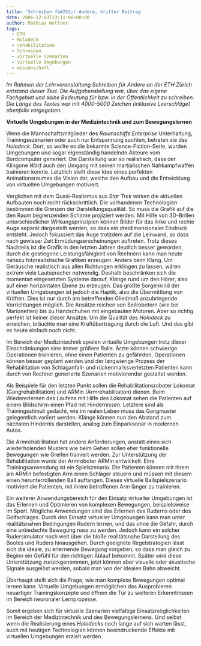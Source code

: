 ```yaml
---
title: 'Schreiben f&#252;r Andere, dritter Beitrag'
date: 2006-12-03T23:11:00+00:00
author: Mathias Wellner
tags:
  - ETH
  - Holodeck
  - rehabilitation
  - Schreiben
  - virtuelle Szenarien
  - virtuelle Umgebungen
  - wissenschaft
---
```

_Im Rahmen der Lehrveranstaltung _Schreiben für Andere_ an der ETH Zürich entstand dieser Text. Die Aufgabenstellung war, über das eigene Fachgebiet und seine Bedeutung für bzw. in der Öffentlichkeit zu schreiben. Die Länge des Textes war mit 4000-5000 Zeichen (inklusive Leerschläge) ebenfalls vorgegeben._

**Virtuelle Umgebungen in der Medizintechnik und zum Bewegungslernen**

Wenn die Mannschaftsmitglieder des _Raumschiffs Enterprise_ Unterhaltung, Trainingsszenarien oder auch nur Entspannung suchten, betraten sie das _Holodeck_. Dort, so wollte es die bekannte Science-Fiction-Serie, wurden Umgebungen und sogar eigenständig handelnde Akteure vom Bordcomputer generiert. Die Darstellung war so realistisch, dass der Klingone _Worf_ auch den Umgang mit seinen martialischen Nahkampfwaffen trainieren konnte. Letztlich stellt diese Idee eines perfekten Animationsraumes die Vision dar, welche den Aufbau und die Entwicklung von virtuellen Umgebungen motiviert.

Verglichen mit dem Quasi-Realismus aus _Star Trek_ wirken die aktuellen Aufbauten noch recht rückschrittlich. Die vorhandenen Technologien bestimmen die Grenzen der Darstellungsqualität. So muss die Grafik auf die den Raum begrenzenden Schirme projiziert werden. Mit Hilfe von 3D-Brillen unterschiedlicher Wirkungsprinzipien können Bilder für das linke und rechte Auge separat dargestellt werden, so dass ein dreidimensionaler Eindruck entsteht. Jedoch fokussiert das Auge trotzdem auf die Leinwand, so dass nach gewisser Zeit Ermüdungserscheinungen auftreten. Trotz dieses Nachteils ist die Grafik in den letzten Jahren deutlich besser geworden, durch die gestiegene Leistungsfähigkeit von Rechnern kann man heute nahezu fotorealistische Grafiken erzeugen. Anders beim Klang. Um Geräusche realistisch aus allen Richtungen erklingen zu lassen, wären extrem viele Lautsprecher notwendig. Deshalb beschränken sich die momentan eingesetzten Systeme darauf, Klänge rund um den Hörer, also auf einer horizontalen Ebene zu erzeugen. Das größte Sorgenkind der virtuellen Umgebungen ist jedoch die Haptik, also die Übermittlung von Kräften. Dies ist nur durch am betreffenden Gliedmaß anzubringende Vorrichtungen möglich. Die Ansätze reichen von Seilrobotern (wie bei Marionetten) bis zu Handschuhen mit eingebauten Motoren. Aber so richtig perfekt ist keiner dieser Ansätze. Um die Qualität des _Holodeck_ zu erreichen, bräuchte man eine Kraftübertragung durch die Luft. Und das gibt es heute einfach noch nicht.

Im Bereich der Medizintechnik spielen virtuelle Umgebungen trotz dieser Einschränkungen eine immer größere Rolle. Ärzte können schwierige Operationen trainieren, ohne einen Patienten zu gefährden, Operationen können besser geplant werden und der langwierige Prozess der Rehabilitation von Schlaganfall- und rückenmarksverletzten Patienten kann durch von Rechner generierte Szenarien motivierender gestaltet werden.

Als Beispiele für den letzten Punkt sollen die Rehabilitationsroboter Lokomat (Gangrehabilitation) und ARMin (Armrehabilitation) dienen. Beim Wiedererlernen des Laufens mit Hilfe des Lokomat sehen die Patienten auf einem Bildschirm einen Pfad mit Hindernissen. Letztere sind als Trainingsstimuli gedacht, wie im realen Leben muss das Gangmuster gelegentlich variiert werden. Klänge können nun den Abstand zum nächsten Hindernis darstellen, analog zum Einparksonar in modernen Autos.

Die Armrehabilitation hat andere Anforderungen, anstatt eines sich wiederholenden Musters wie beim Gehen sollen eher funktionelle Bewegungen wie Greifen trainiert werden. Zur Unterstützung der Rehabilitation wurde der Armroboter ARMin entwickelt. Eine Trainingsanwendung ist ein Spielszenario. Die Patienten können mit ihrem am ARMin befestigten Arm einen Schläger steuern und müssen mit diesem einen herunterrollenden Ball auffangen. Dieses virtuelle Ballspielszenario motiviert die Patienten, mit ihrem betroffenen Arm länger zu trainieren.

Ein weiterer Anwendungsbereich für den Einsatz virtueller Umgebungen ist das Erlernen und Optimieren von komplexen Bewegungen, beispielsweise im Sport. Mögliche Anwendungen sind das Erlernen des Ruderns oder des Golfschlages. Durch den Einsatz virtueller Umgebungen kann man unter realitätsnahen Bedingungen Rudern lernen, und das ohne die Gefahr, durch eine unbedachte Bewegung nass zu werden. Jedoch kann ein solcher Rudersimulator noch weit über die bloße realitätsnahe Darstellung des Bootes und Ruders hinausgehen. Durch geeignete Regelstrategien lässt sich die ideale, zu erlernende Bewegung vorgeben, so dass man gleich zu Beginn ein Gefühl für den richtigen Ablauf bekommt. Später wird diese Unterstützung zurückgenommen, jetzt können aber visuelle oder akustische Signale ausgelöst werden, sobald man von der idealen Bahn abweicht.

Überhaupt stellt sich die Frage, wie man komplexe Bewegungen optimal lernen kann. Virtuelle Umgebungen ermöglichen das Ausprobieren neuartiger Trainingskonzepte und öffnen die Tür zu weiteren Erkenntnissen im Bereich neuronaler Lernprozesse.

Somit ergeben sich für virtuelle Szenarien vielfältige Einsatzmöglichkeiten im Bereich der Medizintechnik und des Bewegungslernens. Und selbst wenn die Realisierung eines _Holodecks_ noch lange auf sich warten lässt, auch mit heutigen Technologien können beeindruckende Effekte mit virtuellen Umgebungen erzielt werden.